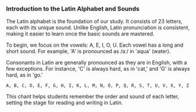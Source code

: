 ### Introduction to the Latin Alphabet and Sounds

The Latin alphabet is the foundation of our study. It consists of 23 letters, each with its unique sound. Unlike English, Latin pronunciation is consistent, making it easier to learn once the basic sounds are mastered.

To begin, we focus on the vowels: A, E, I, O, U. Each vowel has a long and short sound. For example, 'A' is pronounced as /aː/ in 'aqua' (water).

Consonants in Latin are generally pronounced as they are in English, with a few exceptions. For instance, 'C' is always hard, as in 'cat,' and 'G' is always hard, as in 'go.'

```latin
A, B, C, D, E, F, G, H, I, K, L, M, N, O, P, Q, R, S, T, U, V, X, Y, Z
```

This chant helps students remember the order and sound of each letter, setting the stage for reading and writing in Latin.
